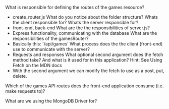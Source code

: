 What is responsible for defining the routes of the games resource?
  - create_router.js
What do you notice about the folder structure? Whats the client responsible for? Whats the server responsible for?
  - front-end, back-end
What are the the responsibilities of server.js?
  - Express functionality, communicating with the database
What are the responsibilities of the gamesRouter?
  - Basically this: '/api/games'
What process does the the client (front-end) use to communicate with the server?
  - Requests and responses
What optional second argument does the fetch method take? And what is it used for in this application? Hint: See Using Fetch on the MDN docs
  - With the second argument we can modify the fetch to use as a post, put, delete.

Which of the games API routes does the front-end application consume (i.e. make requests to)?

What are we using the MongoDB Driver for?

